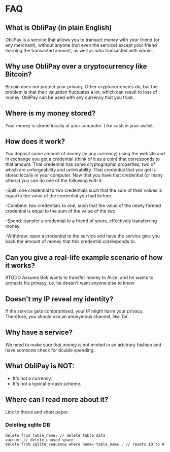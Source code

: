 # FAQ

## What is ObliPay (in plain English)
ObliPay is a service that allows you to transact money with your friend (or any merchant), without anyone (not even the service) except your friend learning the transacted amount, as well as who transacted with whom.

## Why use ObliPay over a cryptocurrency like Bitcoin?
Bitcoin does not protect your privacy. Other cryptocurrencies do, but the problem is that their valuation fluctuates a lot, which can result to loss of money. ObliPay can be used with any currency that you trust.

## Where is my money stored?
Your money is stored locally at your computer. Like cash in your wallet.

## How does it work?
You deposit some amount of money (in any currency) using the website and in exchange you get a credential (think of it as a coin) that corresponds to that amount. That credential has some cryptographic properties, two of which are unforgeability and unlinkability. That credential that you get is stored locally in your computer. Now that you have that credential (or many others) you can do one of the following with it:

-Split: one credential to two credentials such that the sum of their values is equal to the value of the credential you had before.

-Combine: two credentials to one, such that the value of the newly formed credential is equal to the sum of the value of the two.

-Spend: transfer a credential to a friend of yours, effectively transferring money.

-Withdraw: open a credential to the service and have the service give you back the amount of money that this credential corresponds to.

## Can you give a real-life example scenario of how it works? 
#TODO
Assume Bob wants to transfer money to Alice, and he wants to protects his privacy, i.e. he doesn't want anyone else to know 

## Doesn't my IP reveal my identity?
If the service gets compromised, your IP might harm your privacy. Therefore, you should use an anonymous channel, like Tor.

## Why have a service?
We need to make sure that money is not minted in an arbitrary fashion and have someone check for double spending.

## What ObliPay is NOT:
* It's not a currency.
* It's not a typical e-cash scheme.

## Where can I read more about it?
Link to thesis and short paper.

### Deleting sqlite DB
```
delete from table_name; // delete table data
vacuum; // delete unused space
delete from sqlite_sequence where name='table_name'; // resets ID to 0
```

